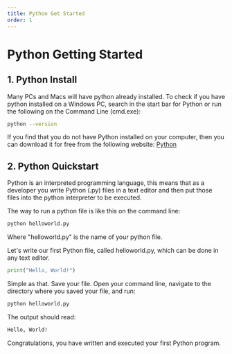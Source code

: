 ```yaml
---
title: Python Get Started
order: 1
---
```


# Python Getting Started

## 1. Python Install

Many PCs and Macs will have python already installed.
To check if you have python installed on a Windows PC, search in the start bar for Python or run the following on the Command Line (cmd.exe):

```bash
python --version
```

If you find that you do not have Python installed on your computer, then you can download it for free from the following website: [Python](https://www.python.org/)

## 2. Python Quickstart

Python is an interpreted programming language, this means that as a developer you write Python (.py) files in a text editor and then put those files into the python interpreter to be executed.

The way to run a python file is like this on the command line:

```bash
python helloworld.py
```

Where "helloworld.py" is the name of your python file.

Let's write our first Python file, called helloworld.py, which can be done in any text editor.

```python
print("Hello, World!")
```

Simple as that. Save your file. Open your command line, navigate to the directory where you saved your file, and run:

```bash
python helloworld.py
```
The output should read:

```bash
Hello, World!
```

Congratulations, you have written and executed your first Python program.